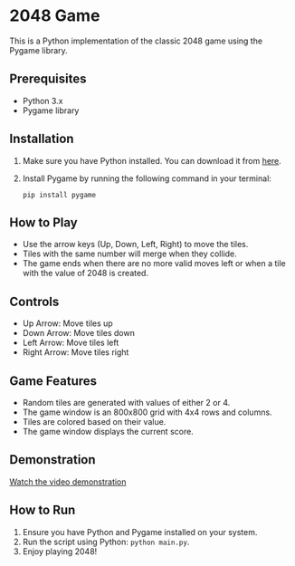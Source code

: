 # 2048 Game

This is a Python implementation of the classic 2048 game using the Pygame library.

## Prerequisites

- Python 3.x
- Pygame library

## Installation

1. Make sure you have Python installed. You can download it from [here](https://www.python.org/downloads/).
2. Install Pygame by running the following command in your terminal:

    ```
    pip install pygame
    ```

## How to Play

- Use the arrow keys (Up, Down, Left, Right) to move the tiles.
- Tiles with the same number will merge when they collide.
- The game ends when there are no more valid moves left or when a tile with the value of 2048 is created.

## Controls

- Up Arrow: Move tiles up
- Down Arrow: Move tiles down
- Left Arrow: Move tiles left
- Right Arrow: Move tiles right

## Game Features

- Random tiles are generated with values of either 2 or 4.
- The game window is an 800x800 grid with 4x4 rows and columns.
- Tiles are colored based on their value.
- The game window displays the current score.

## Demonstration

[Watch the video demonstration](2048.mp4)

## How to Run

1. Ensure you have Python and Pygame installed on your system.
2. Run the script using Python: `python main.py`.
3. Enjoy playing 2048!
